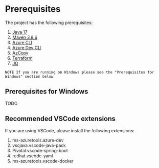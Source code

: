 # Prerequisites

The project has the following prerequisites:

1. [Java 17](https://learn.microsoft.com//java/openjdk/download)
1. [Maven 3.8.6](https://maven.apache.org/download.cgi)
1. [Azure CLI](https://learn.microsoft.com/cli/azure/install-azure-cli-macos)
1. [Azure Dev CLI](https://learn.microsoft.com/azure/developer/azure-developer-cli/install-azd)
1. [AzCopy](https://learn.microsoft.com/azure/storage/common/storage-use-azcopy-v10)
1. [Terraform](https://developer.hashicorp.com/terraform/downloads)
1. [JQ](https://jqlang.github.io/jq/download/)

```
NOTE If you are running on Windows please see the "Prerequisites for Windows" section below
```

## Prerequisites for Windows

TODO

## Recommended VSCode extensions

If you are using VSCode, please install the following extensions:

1. ms-azuretools.azure-dev
1. vscjava.vscode-java-pack
1. Pivotal.vscode-spring-boot
1. redhat.vscode-yaml
1. ms-azuretools.vscode-docker
